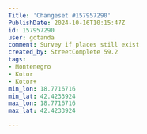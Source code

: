 ```yaml
---
Title: 'Changeset #157957290'
PublishDate: 2024-10-16T10:15:47Z
id: 157957290
user: gotanda
comment: Survey if places still exist
created_by: StreetComplete 59.2
tags:
- Montenegro
- Kotor
- Kotor+
min_lon: 18.7716716
min_lat: 42.4233924
max_lon: 18.7716716
max_lat: 42.4233924

---
```

